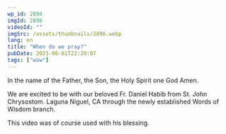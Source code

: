 ```yaml
---
wp_id: 2894
imgId: 2896
videoId: ""
imgSrc: /assets/thumbnails/2896.webp
lang: en
title: "When do we pray?"
pubDate: 2021-06-01T22:29:07
tags: ["wow"]
---
```


<!-- page: 6 -->

<p>In the name of the Father, the Son, the Holy Spirit one God Amen.</p>
<p>We are excited to be with our beloved Fr. Daniel Habib from St. John Chrysostom. Laguna Niguel, CA through the newly established Words of Wisdom branch.</p>
<p>This video was of course used with his blessing.</p>
<p>&nbsp;</p>
